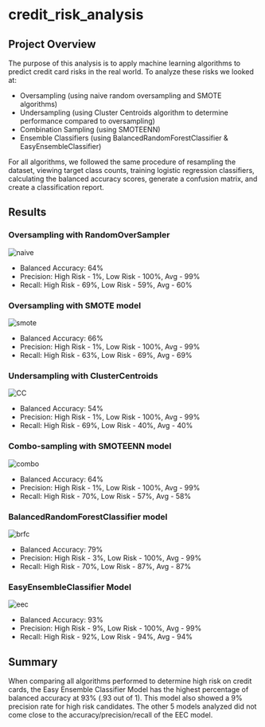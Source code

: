 # credit_risk_analysis

## Project Overview

The purpose of this analysis is to apply machine learning algorithms to predict credit card risks in the real world. To analyze these risks we looked at:
-  Oversampling (using naive random oversampling and SMOTE algorithms)
-  Undersampling (using Cluster Centroids algorithm to determine performance compared to oversampling)
-  Combination Sampling (using SMOTEENN)
-  Ensemble Classifiers (using BalancedRandomForestClassifier & EasyEnsembleClassifier)

For all algorithms, we followed the same procedure of resampling the dataset, viewing target class counts, training logistic regression classifiers, calculating the balanced accuracy scores, generate a confusion matrix, and create a classification report.

## Results
### Oversampling with RandomOverSampler
![naive](https://github.com/rhiandoy/credit_risk_analysis/blob/8590317f6c367694b6ae942144eb17dbf023ae6e/images/naive_random.png)

- Balanced Accuracy: 64%
- Precision: High Risk - 1%, Low Risk - 100%, Avg - 99%
- Recall: High Risk - 69%, Low Risk - 59%, Avg - 60%

### Oversampling with SMOTE model
![smote](https://github.com/rhiandoy/credit_risk_analysis/blob/8590317f6c367694b6ae942144eb17dbf023ae6e/images/smote.png)

- Balanced Accuracy: 66%
- Precision: High Risk - 1%, Low Risk - 100%, Avg - 99%
- Recall: High Risk - 63%, Low Risk - 69%, Avg - 69%

### Undersampling with ClusterCentroids
![CC](https://github.com/rhiandoy/credit_risk_analysis/blob/8590317f6c367694b6ae942144eb17dbf023ae6e/images/undersampling.png)

- Balanced Accuracy: 54%
- Precision: High Risk - 1%, Low Risk - 100%, Avg - 99%
- Recall: High Risk - 69%, Low Risk - 40%, Avg - 40%
### Combo-sampling with SMOTEENN model
![combo](https://github.com/rhiandoy/credit_risk_analysis/blob/8590317f6c367694b6ae942144eb17dbf023ae6e/images/combo.png)

- Balanced Accuracy: 64%
- Precision: High Risk - 1%, Low Risk - 100%, Avg - 99%
- Recall: High Risk - 70%, Low Risk - 57%, Avg - 58%

### BalancedRandomForestClassifier model
![brfc](https://github.com/rhiandoy/credit_risk_analysis/blob/8590317f6c367694b6ae942144eb17dbf023ae6e/images/brfc.png)

- Balanced Accuracy: 79%
- Precision: High Risk - 3%, Low Risk - 100%, Avg - 99%
- Recall: High Risk - 70%, Low Risk - 87%, Avg - 87%

### EasyEnsembleClassifier Model
![eec](https://github.com/rhiandoy/credit_risk_analysis/blob/8590317f6c367694b6ae942144eb17dbf023ae6e/images/eec.png)

- Balanced Accuracy: 93%
- Precision: High Risk - 9%, Low Risk - 100%, Avg - 99%
- Recall: High Risk - 92%, Low Risk - 94%, Avg - 94%


## Summary
When comparing all algorithms performed to determine high risk on credit cards, the Easy Ensemble Classifier Model has the highest percentage of balanced accuracy at 93% (.93 out of 1). This model also showed a 9% precision rate for high risk candidates. The other 5 models analyzed did not come close to the accuracy/precision/recall of the EEC model. 

